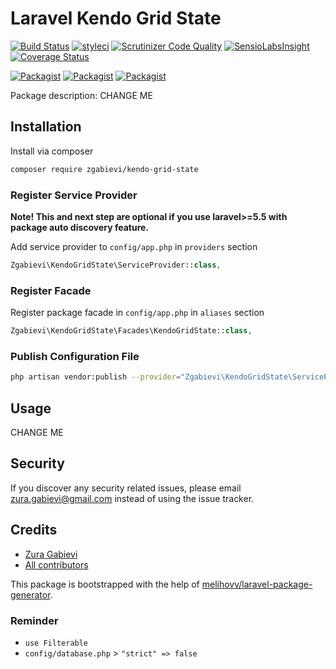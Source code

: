 # Laravel Kendo Grid State

[![Build Status](https://travis-ci.org/zgabievi/kendo-grid-state.svg?branch=master)](https://travis-ci.org/zgabievi/kendo-grid-state)
[![styleci](https://styleci.io/repos/CHANGEME/shield)](https://styleci.io/repos/CHANGEME)
[![Scrutinizer Code Quality](https://scrutinizer-ci.com/g/zgabievi/kendo-grid-state/badges/quality-score.png?b=master)](https://scrutinizer-ci.com/g/zgabievi/kendo-grid-state/?branch=master)
[![SensioLabsInsight](https://insight.sensiolabs.com/projects/CHANGEME/mini.png)](https://insight.sensiolabs.com/projects/CHANGEME)
[![Coverage Status](https://coveralls.io/repos/github/zgabievi/kendo-grid-state/badge.svg?branch=master)](https://coveralls.io/github/zgabievi/kendo-grid-state?branch=master)

[![Packagist](https://img.shields.io/packagist/v/zgabievi/kendo-grid-state.svg)](https://packagist.org/packages/zgabievi/kendo-grid-state)
[![Packagist](https://poser.pugx.org/zgabievi/kendo-grid-state/d/total.svg)](https://packagist.org/packages/zgabievi/kendo-grid-state)
[![Packagist](https://img.shields.io/packagist/l/zgabievi/kendo-grid-state.svg)](https://packagist.org/packages/zgabievi/kendo-grid-state)

Package description: CHANGE ME

## Installation

Install via composer
```bash
composer require zgabievi/kendo-grid-state
```

### Register Service Provider

**Note! This and next step are optional if you use laravel>=5.5 with package
auto discovery feature.**

Add service provider to `config/app.php` in `providers` section
```php
Zgabievi\KendoGridState\ServiceProvider::class,
```

### Register Facade

Register package facade in `config/app.php` in `aliases` section
```php
Zgabievi\KendoGridState\Facades\KendoGridState::class,
```

### Publish Configuration File

```bash
php artisan vendor:publish --provider="Zgabievi\KendoGridState\ServiceProvider" --tag="config"
```

## Usage

CHANGE ME

## Security

If you discover any security related issues, please email zura.gabievi@gmail.com
instead of using the issue tracker.

## Credits

- [Zura Gabievi](https://github.com/zgabievi/kendo-grid-state)
- [All contributors](https://github.com/zgabievi/kendo-grid-state/graphs/contributors)

This package is bootstrapped with the help of
[melihovv/laravel-package-generator](https://github.com/melihovv/laravel-package-generator).


### Reminder
- `use Filterable`
- `config/database.php` > `"strict" => false`
